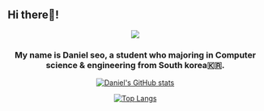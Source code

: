 ## Hi there👋!

<div align="center">
  <img src="https://capsule-render.vercel.app/api?type=venom&color=gradient&height=300&section=header&text=Daniel's%20Graffiti&fontSize=90&fontAlignY=45&desc=Welcome%20to%20my%20small%20blog!%20🥵✨🏡&descAlign=68.6&descAlignY=60.5&animation=fadeIn" />
  <h3>My name is Daniel seo, a student who majoring in Computer science & engineering from South korea🇰🇷.</h3>

  [![Daniel's GitHub stats](https://github-readme-stats.vercel.app/api?username=walterdaniel-sudo&theme=radical)](https://github.com/walterdaniel-sudo/github-readme-stats)
  
  [![Top Langs](https://github-readme-stats.vercel.app/api/top-langs/?username=walterdaniel-sudo&layout=compact)](https://github.com/walterdaniel-sudo/github-readme-stats)
</div>
